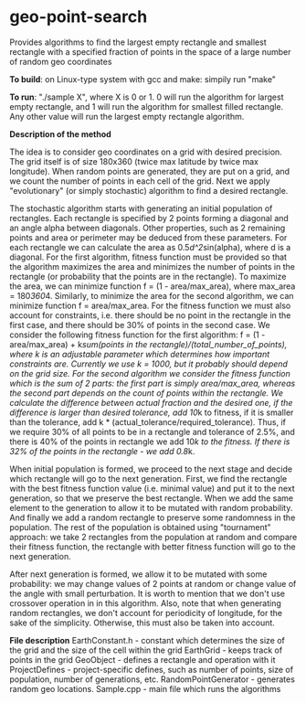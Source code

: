 # geo-point-search

Provides algorithms to find the largest empty rectangle and smallest rectangle with a specified fraction of points in 
the space of a large number of random geo coordinates

**To build**: on Linux-type system with gcc and make: simpily run "make"

**To run**: "./sample X", where X is 0 or 1. 0 will run the algorithm for 
largest empty rectangle, and 1 will run the algorithm for smallest filled rectangle.
Any other value will run the largest empty rectangle algorithm.

**Description of the method**

The idea is to consider geo coordinates on a grid with desired precision. The grid itself is of size 180x360 (twice max latitude by twice max longitude).
When random points are generated, they are put on a grid, and we count the number of points in each cell of the grid. 
Next we apply "evolutionary" (or simply stochastic) algorithm to find a desired rectangle.

The stochastic algorithm starts with generating an initial population of rectangles. Each rectangle 
is specified by 2 points forming a diagonal and an angle alpha between diagonals. Other properties, 
such as 2 remaining points and area or perimeter may be deduced from these parameters. For each rectangle 
we can calculate the area as 0.5*d^2*sin(alpha), where d is a diagonal. For the first algorithm, fitness function must be provided so that 
the algorithm maximizes the area and minimizes the number of points in the rectangle (or probability that the points are in the rectangle). To maximize the area, 
we can minimize function f = (1 - area/max_area), where max_area = 180*360*4. Similarly, to minimize the area for the second algorithm, we can minimize function f = area/max_area. 
For the fitness function we must also account for constraints, i.e. there should be no point in the rectangle in the first case, and there should be 30% of points in the second case.
We consider the following fitness function for the first algorithm: f = (1 - area/max_area) + k*sum(points in the rectangle)/(total_number_of_points), where k is an adjustable parameter which determines how important constraints are. Currently we use k = 1000, but it probably should depend on the grid size. 
For the second algorithm we consider the fitness function which is the sum of 2 parts: 
the first part is simply area/max_area, whereas the second part depends on the count of points within the rectangle. We calculate the difference between actual fraction and the desired one, if the difference is larger than desired tolerance, add 10*k to fitness, if it is smaller than the tolerance, add k * (actual_tolerance/required_tolerance). Thus, if we require 30% of all points to be in a rectangle and tolerance of 2.5%, and there is 40% of the points in rectangle we add 10*k to the fitness. If there is 32% of the points in the rectangle - we add 0.8*k.

When initial population is formed, we proceed to the next stage and decide which rectangle will go to the next generation. First, we find the rectangle with the best fitness function 
value (i.e. minimal value) and put it to the next generation, so that we preserve the best rectangle. When we add the same element to the generation to allow it to be mutated with random probability. And finally we add a random rectangle to preserve some randomness in the population. The rest of the population is obtained using "tournament" approach: 
we take 2 rectangles from the population at random and compare their fitness function, the rectangle with better fitness function will go to the next generation. 

After next generation is formed, we allow it to be mutated with some probability: we may change values of 2 points at random or change value of the angle with small perturbation. 
It is worth to mention that we don't use crossover operation in in this algorithm. Also, note that when generating random rectangles, we don't account for periodicity of longitude, for the sake of the simplicity. Otherwise, this must also be taken into account. 

**File description**
EarthConstant.h - constant which determines the size of the grid and the size of the cell within the grid
EarthGrid - keeps track of points in the grid
GeoObject - defines a rectangle and operation with it
ProjectDefines - project-specific defines, such as number of points, size of population, number of generations, etc.
RandomPointGenerator - generates random geo locations.
Sample.cpp - main file which runs the algorithms

